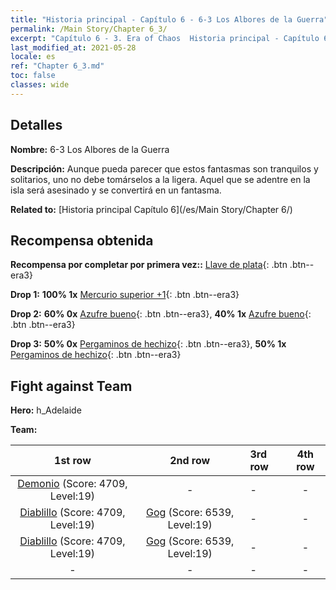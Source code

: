 ```yaml
---
title: "Historia principal - Capítulo 6 - 6-3 Los Albores de la Guerra"
permalink: /Main Story/Chapter 6_3/
excerpt: "Capítulo 6 - 3. Era of Chaos  Historia principal - Capítulo 6_3. 6-3 Los Albores de la Guerra"
last_modified_at: 2021-05-28
locale: es
ref: "Chapter 6_3.md"
toc: false
classes: wide
---
```


## Detalles

 **Nombre:** 6-3 Los Albores de la Guerra

 **Descripción:** Aunque pueda parecer que estos fantasmas son tranquilos y solitarios, uno no debe tomárselos a la ligera. Aquel que se adentre en la isla será asesinado y se convertirá en un fantasma.

 **Related to:** [Historia principal Capítulo 6](/es/Main Story/Chapter 6/)

## Recompensa obtenida

 **Recompensa por completar por primera vez::** [Llave de plata](/ItemsES/con_693/){: .btn .btn--era3}

 **Drop 1:** **100% 1x** [Mercurio superior +1](/ItemsES/mat_21/){: .btn .btn--era3}

 **Drop 2:** **60% 0x** [Azufre bueno](/ItemsES/mat_15/){: .btn .btn--era3}, **40% 1x** [Azufre bueno](/ItemsES/mat_15/){: .btn .btn--era3}

 **Drop 3:** **50% 0x** [Pergaminos de hechizo](/ItemsES/con_694/){: .btn .btn--era3}, **50% 1x** [Pergaminos de hechizo](/ItemsES/con_694/){: .btn .btn--era3}


## Fight against Team
 **Hero:** h_Adelaide

 **Team:**


  | 1st row | 2nd row | 3rd row | 4th row |
  |:----:|:----:|:----|:----:|
  | [Demonio](/es/units/Demon/) (Score: 4709, Level:19)  | - | - | - |
  | [Diablillo](/es/units/Imp/) (Score: 4709, Level:19)  | [Gog](/es/units/Gog/) (Score: 6539, Level:19)  | - | - |
  | [Diablillo](/es/units/Imp/) (Score: 4709, Level:19)  | [Gog](/es/units/Gog/) (Score: 6539, Level:19)  | - | - |
  | - | - | - | - |


